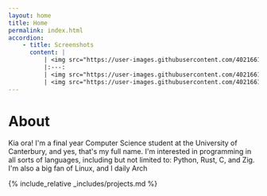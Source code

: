 ```yaml
---
layout: home
title: Home
permalink: index.html
accordion:
    - title: Screenshots
      content: |
          | <img src="https://user-images.githubusercontent.com/40216616/147902664-5abe0fb1-20b7-4487-bf09-636172cfc5a5.png" width="850"/>
          |:---:
          | <img src="https://user-images.githubusercontent.com/40216616/147902675-8098e99d-2484-4608-9ad3-e5076a54b000.png" width="850"/>
          | <img src="https://user-images.githubusercontent.com/40216616/147902687-5de9fae3-6b91-4c78-a2c4-801cada29736.png" height="500"/>
---
```


# About

Kia ora! I'm a final year Computer Science student at the University of Canterbury, and yes, that's my full name. I'm interested in programming in all sorts of languages, including but not limited to: Python, Rust, C, and Zig. I'm also a big fan of Linux, and I daily Arch

{% include_relative _includes/projects.md %}
